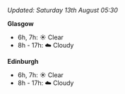 *Updated: Saturday 13th August 05:30*

**Glasgow**

* 6h, 7h: :sunny: Clear
* 8h - 17h: :cloud: Cloudy

**Edinburgh**

* 6h, 7h: :sunny: Clear
* 8h - 17h: :cloud: Cloudy
